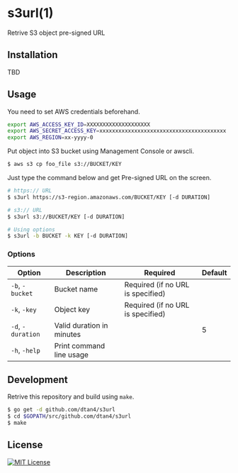 # s3url(1)

Retrive S3 object pre-signed URL

## Installation

TBD

## Usage

You need to set AWS credentials beforehand.

```bash
export AWS_ACCESS_KEY_ID=XXXXXXXXXXXXXXXXXXXX
export AWS_SECRET_ACCESS_KEY=xxxxxxxxxxxxxxxxxxxxxxxxxxxxxxxxxxxxxxxx
export AWS_REGION=xx-yyyy-0
```

Put object into S3 bucket using Management Console or awscli.

```bash
$ aws s3 cp foo_file s3://BUCKET/KEY
```

Just type the command below and get Pre-signed URL on the screen.

```bash
# https:// URL
$ s3url https://s3-region.amazonaws.com/BUCKET/KEY [-d DURATION]

# s3:// URL
$ s3url s3://BUCKET/KEY [-d DURATION]

# Using options
$ s3url -b BUCKET -k KEY [-d DURATION]
```

### Options

|Option|Description|Required|Default|
|---------|-----------|-------|-------|
|`-b`, `-bucket`|Bucket name|Required (if no URL is specified)||
|`-k`, `-key`|Object key|Required (if no URL is specified)||
|`-d`, `-duration`|Valid duration in minutes||5|
|`-h`, `-help`|Print command line usage|||

## Development

Retrive this repository and build using `make`.

```bash
$ go get -d github.com/dtan4/s3url
$ cd $GOPATH/src/github.com/dtan4/s3url
$ make
```

## License

[![MIT License](http://img.shields.io/badge/license-MIT-blue.svg?style=flat)](LICENSE)
